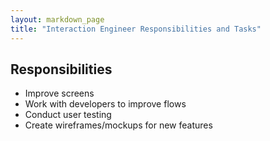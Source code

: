 ```yaml
---
layout: markdown_page
title: "Interaction Engineer Responsibilities and Tasks"
---
```


## Responsibilities

* Improve screens
* Work with developers to improve flows
* Conduct user testing
* Create wireframes/mockups for new features
